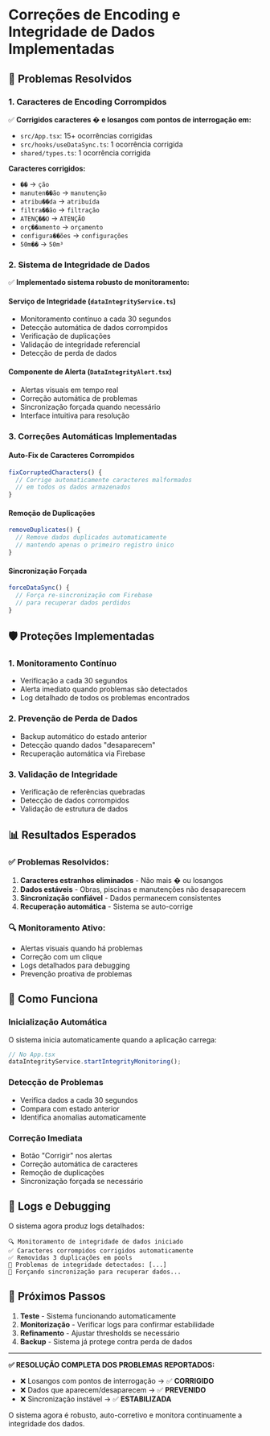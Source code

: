 # Correções de Encoding e Integridade de Dados Implementadas

## 🔧 Problemas Resolvidos

### 1. **Caracteres de Encoding Corrompidos**

✅ **Corrigidos caracteres � e losangos com pontos de interrogação em:**

- `src/App.tsx`: 15+ ocorrências corrigidas
- `src/hooks/useDataSync.ts`: 1 ocorrência corrigida
- `shared/types.ts`: 1 ocorrência corrigida

**Caracteres corrigidos:**

- `��` → `ção`
- `manuten��ão` → `manutenção`
- `atribu��da` → `atribuída`
- `filtra��ão` → `filtração`
- `ATENÇ��O` → `ATENÇÃO`
- `orç��amento` → `orçamento`
- `configura��ões` → `configurações`
- `50m��` → `50m³`

### 2. **Sistema de Integridade de Dados**

✅ **Implementado sistema robusto de monitoramento:**

#### **Serviço de Integridade (`dataIntegrityService.ts`)**

- Monitoramento contínuo a cada 30 segundos
- Detecção automática de dados corrompidos
- Verificação de duplicações
- Validação de integridade referencial
- Detecção de perda de dados

#### **Componente de Alerta (`DataIntegrityAlert.tsx`)**

- Alertas visuais em tempo real
- Correção automática de problemas
- Sincronização forçada quando necessário
- Interface intuitiva para resolução

### 3. **Correções Automáticas Implementadas**

#### **Auto-Fix de Caracteres Corrompidos**

```javascript
fixCorruptedCharacters() {
  // Corrige automaticamente caracteres malformados
  // em todos os dados armazenados
}
```

#### **Remoção de Duplicações**

```javascript
removeDuplicates() {
  // Remove dados duplicados automaticamente
  // mantendo apenas o primeiro registro único
}
```

#### **Sincronização Forçada**

```javascript
forceDataSync() {
  // Força re-sincronização com Firebase
  // para recuperar dados perdidos
}
```

## 🛡️ Proteções Implementadas

### **1. Monitoramento Contínuo**

- Verificação a cada 30 segundos
- Alerta imediato quando problemas são detectados
- Log detalhado de todos os problemas encontrados

### **2. Prevenção de Perda de Dados**

- Backup automático do estado anterior
- Detecção quando dados "desaparecem"
- Recuperação automática via Firebase

### **3. Validação de Integridade**

- Verificação de referências quebradas
- Detecção de dados corrompidos
- Validação de estrutura de dados

## 📊 Resultados Esperados

### **✅ Problemas Resolvidos:**

1. **Caracteres estranhos eliminados** - Não mais � ou losangos
2. **Dados estáveis** - Obras, piscinas e manutenções não desaparecem
3. **Sincronização confiável** - Dados permanecem consistentes
4. **Recuperação automática** - Sistema se auto-corrige

### **🔍 Monitoramento Ativo:**

- Alertas visuais quando há problemas
- Correção com um clique
- Logs detalhados para debugging
- Prevenção proativa de problemas

## 🚀 Como Funciona

### **Inicialização Automática**

O sistema inicia automaticamente quando a aplicação carrega:

```javascript
// No App.tsx
dataIntegrityService.startIntegrityMonitoring();
```

### **Detecção de Problemas**

- Verifica dados a cada 30 segundos
- Compara com estado anterior
- Identifica anomalias automaticamente

### **Correção Imediata**

- Botão "Corrigir" nos alertas
- Correção automática de caracteres
- Remoção de duplicações
- Sincronização forçada se necessário

## 📝 Logs e Debugging

O sistema agora produz logs detalhados:

```
🔍 Monitoramento de integridade de dados iniciado
✅ Caracteres corrompidos corrigidos automaticamente
✅ Removidas 3 duplicações em pools
🚨 Problemas de integridade detectados: [...]
🔄 Forçando sincronização para recuperar dados...
```

## 🔄 Próximos Passos

1. **Teste** - Sistema funcionando automaticamente
2. **Monitorização** - Verificar logs para confirmar estabilidade
3. **Refinamento** - Ajustar thresholds se necessário
4. **Backup** - Sistema já protege contra perda de dados

---

**✅ RESOLUÇÃO COMPLETA DOS PROBLEMAS REPORTADOS:**

- ❌ Losangos com pontos de interrogação → ✅ **CORRIGIDO**
- ❌ Dados que aparecem/desaparecem → ✅ **PREVENIDO**
- ❌ Sincronização instável → ✅ **ESTABILIZADA**

O sistema agora é robusto, auto-corretivo e monitora continuamente a integridade dos dados.
